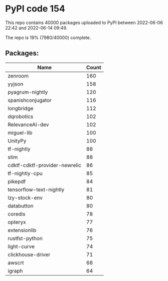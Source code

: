 # PyPI code 154

This repo contains 40000 packages uploaded to PyPI between 
2022-06-06 22:42 and 2022-06-14 09:49.

The repo is 19% (7980/40000) complete.

## Packages:

| Name  | Count |
| ----- | ----- |
| zenroom | 160 |
| yyjson | 158 |
| pyagrum-nightly | 120 |
| spanishconjugator | 116 |
| longbridge | 112 |
| dqrobotics | 102 |
| RelevanceAI-dev | 102 |
| miguel-lib | 100 |
| UnityPy | 100 |
| tf-nightly | 88 |
| stim | 88 |
| cdktf-cdktf-provider-newrelic | 86 |
| tf-nightly-cpu | 85 |
| pikepdf | 84 |
| tensorflow-text-nightly | 81 |
| lzy-stock-env | 80 |
| databutton | 80 |
| coredis | 78 |
| opteryx | 77 |
| extensionlib | 76 |
| rustfst-python | 75 |
| light-curve | 74 |
| clickhouse-driver | 71 |
| awscrt | 68 |
| igraph | 64 |


